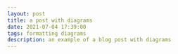 ```yaml
---
layout: post
title: a post with diagrams
date: 2021-07-04 17:39:00
tags: formatting diagrams
description: an example of a blog post with diagrams
---
```


<!-- This theme supports generating various diagrams from a text description using [jekyll-diagrams](https://github.com/zhustec/jekyll-diagrams){:target="\_blank"} plugin. -->
<!-- Below, we generate a few examples of such diagrams using languages such as [mermaid](https://mermaid-js.github.io/mermaid/){:target="\_blank"}, [plantuml](https://plantuml.com/){:target="\_blank"}, [vega-lite](https://vega.github.io/vega-lite/){:target="\_blank"}, etc. -->

<!-- **Note:** different diagram-generation packages require external dependencies to be installed on your machine. -->
<!-- Also, be mindful of that because of diagram generation the fist time you build your Jekyll website after adding new diagrams will be SLOW. -->
<!-- For any other details, please refer to [jekyll-diagrams](https://github.com/zhustec/jekyll-diagrams){:target="\_blank"} README. -->


<!-- ## Mermaid -->

<!-- Install mermaid using `node.js` package manager `npm` by running the following command: -->
<!-- ```bash -->
<!-- npm install -g mermaid.cli -->
<!-- ``` -->

<!-- The diagram below was generated by the following code: -->

<!-- {% raw %} -->
<!-- ``` -->
<!-- {% mermaid %} -->
<!-- sequenceDiagram -->
<!--     participant John -->
<!--     participant Alice -->
<!--     Alice->>John: Hello John, how are you? -->
<!--     John-\->>Alice: Great! -->
<!-- {% endmermaid %} -->
<!-- ``` -->
<!-- {% endraw %} -->

<!-- {% mermaid %} -->
<!-- sequenceDiagram -->
<!--     participant John -->
<!--     participant Alice -->
<!--     Alice->>John: Hello John, how are you? -->
<!--     John-\->>Alice: Great! -->
<!-- {% endmermaid %} -->
